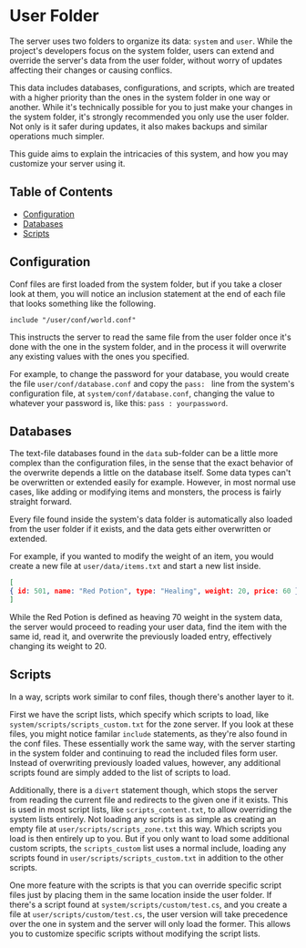 User Folder
=============================================================================

The server uses two folders to organize its data: `system` and `user`.
While the project's developers focus on the system folder, users can
extend and override the server's data from the user folder, without
worry of updates affecting their changes or causing conflics.

This data includes databases, configurations, and scripts, which are
treated with a higher priority than the ones in the system folder in
one way or another. While it's technically possible for you to just
make your changes in the system folder, it's strongly recommended
you only use the user folder. Not only is it safer during updates,
it also makes backups and similar operations much simpler.

This guide aims to explain the intricacies of this system, and how you
may customize your server using it.

## Table of Contents

- [Configuration](#configuration)
- [Databases](#databases)
- [Scripts](#scripts)

## Configuration

Conf files are first loaded from the system folder, but if you take a
closer look at them, you will notice an inclusion statement at the end
of each file that looks something like the following.

```
include "/user/conf/world.conf"
```

This instructs the server to read the same file from the user folder
once it's done with the one in the system folder, and in the process
it will overwrite any existing values with the ones you specified.

For example, to change the password for your database, you would create
the file `user/conf/database.conf` and copy the `pass: ` line from the
system's configuration file, at `system/conf/database.conf`, changing
the value to whatever your password is, like this: `pass : yourpassword`.

## Databases

The text-file databases found in the `data` sub-folder can be a little
more complex than the configuration files, in the sense that the exact
behavior of the overwrite depends a little on the database itself.
Some data types can't be overwritten or extended easily for example.
However, in most normal use cases, like adding or modifying items and
monsters, the process is fairly straight forward.

Every file found inside the system's data folder is automatically also
loaded from the user folder if it exists, and the data gets either
overwritten or extended.

For example, if you wanted to modify the weight of an item, you would
create a new file at `user/data/items.txt` and start a new list inside.

```json
[
{ id: 501, name: "Red Potion", type: "Healing", weight: 20, price: 60 },
]
```

While the Red Potion is defined as heaving 70 weight in the system data,
the server would proceed to reading your user data, find the item with
the same id, read it, and overwrite the previously loaded entry,
effectively changing its weight to 20.

## Scripts

In a way, scripts work similar to conf files, though there's another
layer to it.

First we have the script lists, which specify which scripts to load,
like `system/scripts/scripts_custom.txt` for the zone server. If you
look at these files, you might notice familar `include` statements,
as they're also found in the conf files. These essentially work
the same way, with the server starting in the system folder and
continuing to read the included files form user. Instead of
overwriting previously loaded values, however, any additional
scripts found are simply added to the list of scripts to load.

Additionally, there is a `divert` statement though, which stops
the server from reading the current file and redirects to the
given one if it exists. This is used in most script lists, like
`scripts_content.txt`, to allow overriding the system lists
entirely. Not loading any scripts is as simple as creating an
empty file at `user/scripts/scripts_zone.txt` this way. Which
scripts you load is then entirely up to you. But if you only
want to load some additional custom scripts, the `scripts_custom`
list uses a normal include, loading any scripts found in
`user/scripts/scripts_custom.txt` in addition to the other
scripts.

One more feature with the scripts is that you can override specific
script files just by placing them in the same location inside the
user folder. If there's a script found at `system/scripts/custom/test.cs`,
and you create a file at `user/scripts/custom/test.cs`, the user
version will take precedence over the one in system and the server
will only load the former. This allows you to customize specific
scripts without modifying the script lists.

